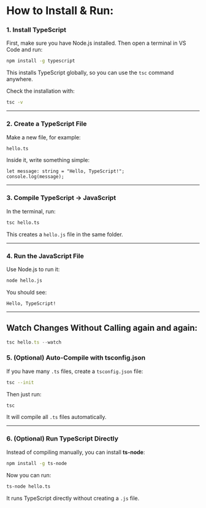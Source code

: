 # How to Install & Run:

### 1. Install TypeScript

First, make sure you have Node.js installed. Then open a terminal in VS Code and run:

```bash
npm install -g typescript

```

This installs TypeScript globally, so you can use the `tsc` command anywhere.

Check the installation with:

```bash
tsc -v

```

---

### 2. Create a TypeScript File

Make a new file, for example:

```bash
hello.ts

```

Inside it, write something simple:

```tsx
let message: string = "Hello, TypeScript!";
console.log(message);

```

---

### 3. Compile TypeScript → JavaScript

In the terminal, run:

```bash
tsc hello.ts

```

This creates a `hello.js` file in the same folder.

---

### 4. Run the JavaScript File

Use Node.js to run it:

```bash
node hello.js

```

You should see:

```
Hello, TypeScript!

```

---

## Watch Changes Without Calling again and again:

```jsx
tsc hello.ts --watch
```

### 5. (Optional) Auto-Compile with tsconfig.json

If you have many `.ts` files, create a `tsconfig.json` file:

```bash
tsc --init

```

Then just run:

```bash
tsc

```

It will compile all `.ts` files automatically.

---

### 6. (Optional) Run TypeScript Directly

Instead of compiling manually, you can install **ts-node**:

```bash
npm install -g ts-node

```

Now you can run:

```bash
ts-node hello.ts

```

It runs TypeScript directly without creating a `.js` file.
